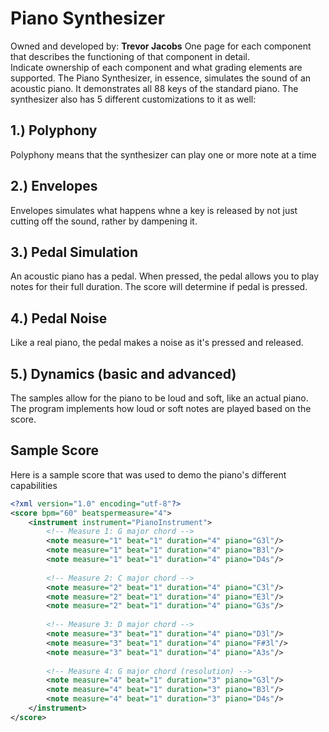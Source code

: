 # Piano Synthesizer
Owned and developed by: **Trevor Jacobs**
One page for each component that describes the functioning of that component in detail.  
Indicate ownership of each component and what grading elements are supported.
The Piano Synthesizer, in essence, simulates the sound of an acoustic piano. 
It demonstrates all 88 keys of the standard piano. The synthesizer also has 5 different
customizations to it as well:

## 1.) Polyphony
Polyphony means that the synthesizer can play one or more note at a time

## 2.) Envelopes
Envelopes simulates what happens whne a key is released by not just cutting
off the sound, rather by dampening it.

## 3.) Pedal Simulation
An acoustic piano has a pedal. When pressed, the pedal allows you to play notes for their full duration. The score will determine if pedal is pressed.

## 4.) Pedal Noise
Like a real piano, the pedal makes a noise as it's pressed and released.

## 5.) Dynamics (basic and advanced)
The samples allow for the piano to be loud and soft, like an actual piano. The program implements how loud or soft notes are played based on the score.


## Sample Score
Here is a sample score that was used to demo the piano's different capabilities
```xml
<?xml version="1.0" encoding="utf-8"?>
<score bpm="60" beatspermeasure="4">
    <instrument instrument="PianoInstrument">
        <!-- Measure 1: G major chord -->
        <note measure="1" beat="1" duration="4" piano="G3l"/>
        <note measure="1" beat="1" duration="4" piano="B3l"/>
        <note measure="1" beat="1" duration="4" piano="D4s"/>
        
        <!-- Measure 2: C major chord -->
        <note measure="2" beat="1" duration="4" piano="C3l"/>
        <note measure="2" beat="1" duration="4" piano="E3l"/>
        <note measure="2" beat="1" duration="4" piano="G3s"/>
        
        <!-- Measure 3: D major chord -->
        <note measure="3" beat="1" duration="4" piano="D3l"/>
        <note measure="3" beat="1" duration="4" piano="F#3l"/>
        <note measure="3" beat="1" duration="4" piano="A3s"/>
        
        <!-- Measure 4: G major chord (resolution) -->
        <note measure="4" beat="1" duration="3" piano="G3l"/>
        <note measure="4" beat="1" duration="3" piano="B3l"/>
        <note measure="4" beat="1" duration="3" piano="D4s"/>
    </instrument>
</score>

```
